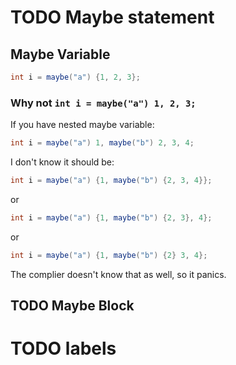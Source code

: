 # TODO Maybe statement

## Maybe Variable

```Java
int i = maybe("a") {1, 2, 3};
```

### Why not `int i = maybe("a") 1, 2, 3;`

If you have nested maybe variable:
```Java
int i = maybe("a") 1, maybe("b") 2, 3, 4;
```

I don't know it should be:
```Java
int i = maybe("a") {1, maybe("b") {2, 3, 4}};
```
or
```Java
int i = maybe("a") {1, maybe("b") {2, 3}, 4};
```
or
```Java
int i = maybe("a") {1, maybe("b") {2} 3, 4};
```

The complier doesn't know that as well, so it panics.

## TODO Maybe Block
# TODO labels
